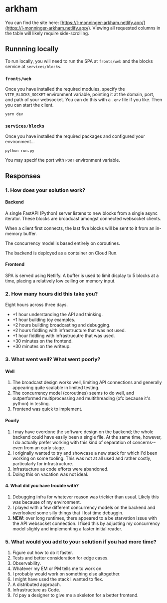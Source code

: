 # arkham
You can find the site here:
[https://l-monninger-arkham.netlify.app/](https://l-monninger-arkham.netlify.app/). Viewing all requested columns in the table will likely require side-scrolling.

## Runnning locally
To run locally, you will need to run the SPA at `fronts/web` and the blocks service at `services/blocks`.

### `fronts/web`
Once you have installed the required modules, specify the `VITE_BLOCKS_SOCKET` environment variable, pointing it at the domain, port, and path of your websocket. You can do this with a `.env` file if you like. Then you can start the client. 
```
yarn dev
```

### `services/blocks`
Once you have installed the required packages and configured your environment...
```
python run.py
```
You may specif the port with `PORT` environment variable.

## Responses
### 1. How does your solution work?
#### Backend
A single FastAPI (Python) server listens to new blocks from a single async iterator. These blocks are broadcast amongst connected websocket clients. 

When a client first connects, the last five blocks will be sent to it from an in-memory buffer. 

The concurrency model is based entirely on coroutines. 

The backend is deployed as a container on Cloud Run.

#### Frontend
SPA is served using Netlify. A buffer is used to limit display to 5 blocks at a time, placing a relatively low ceiling on memory input.

### 2. How many hours did this take you?
Eight hours across three days.
- +1 hour understanding the API and thinking.
- +1 hour building toy examples.
- +2 hours building broadcasting and debugging.
- +2 hours fiddling with infrastructure that was not used.
- +1 hour fiddling with infrastrucutre that was used.
- +30 minutes on the frontend.
- +30 minutes on the writeup.

### 3. What went well? What went poorly?
#### Well
1. The broadcast design works well, limiting API connections and generally appearing quite scalable in limited testing.
2. The concurrency model (coroutines) seems to do well, and outperformed multiprocessing and multithreading (ofc because it's python) in testing.
3. Frontend was quick to implement.

#### Poorly
1. I may have overdone the software design on the backend; the whole backend could have easily been a single file. At the same time, however, I do actually prefer working with this kind of separation of concerns--even from an early stage.
2. I originally wanted to try and showcase a new stack for which I'd been working on some tooling. This was not at all used and rather costly, particularly for infrastructure.
3. Infrastucture as code efforts were abandoned.
4. Doing this on vacation was not ideal.

#### 4. What did you have trouble with?
1. Debugging infra for whatever reason was trickier than usual. Likely this was because of my environment.
2. I played with a few different concurrency models on the backend and overlooked some silly things that I lost time debuggin.
3. **NEW**: over long runtimes, there appeared to a be starvation issue with the API websocket connection. I fixed this by adjusting my concurrency model slighly and implementing a faster initial reader.

### 5. What would you add to your solution if you had more time?
1. Figure out how to do it faster.
2. Tests and better consideration for edge cases.
3. Observability.
4. Whatever my EM or PM tells me to work on.
5. I probably would work on something else altogether.
6. I might have used the stack I wanted to flex. 
7. A distributed approach.
8. Infrastructure as Code.
9. I'd pay a designer to give me a skeleton for a better frontend.


